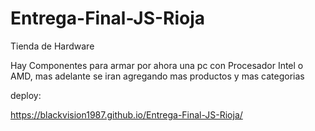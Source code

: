 # Entrega-Final-JS-Rioja
Tienda de Hardware

Hay Componentes para armar por ahora una pc con Procesador Intel o AMD, mas adelante se iran agregando mas productos y mas categorias

deploy:

https://blackvision1987.github.io/Entrega-Final-JS-Rioja/
